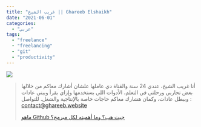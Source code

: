 ```yaml
---
title: "غريب الشيخ || Ghareeb Elshaikh"
date: "2021-06-01"
categories:
  - "عربي"
tags:
  - "freelance"
  - "freelancing"
  - "git"
  - "productivity"
---
```


![](https://yt3.ggpht.com/gx_guGnIHVIQeCC4Dg1vSADWi_gAFMs1eyp3UVGbWWsneYsOrhCLBoBSfUPpKiI4tlYG8QR_ZQ=s176-c-k-c0x00ffffff-no-rj)

> أنا غريب الشيخ، عندي 24 سنة والقناة دي عاملها علشان أشارك معاكم من خلالها بعض تجاربي ورحلتي في التعلم، الأدوات اللي بستخدمها وإزاي بقرأ وببني عادات وببطل عادات، وكمان هشارك معاكم حاجات خاصة بالإنتاجية والشغل. للتواصل : contact@ghareeb.website
>
> [ماهو Github جيت هب؟ وما أهميته لكل مبرمج؟](https://www.youtube.com/c/GhareebElshaikh/playlists)
